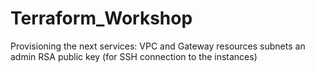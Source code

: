 # Terraform_Workshop
Provisioning the next services:
VPC and Gateway resources
subnets
an admin RSA public key (for SSH connection to the instances)
